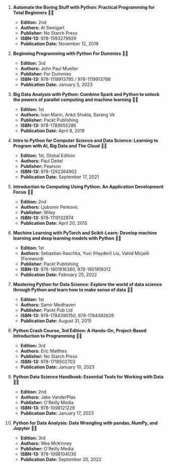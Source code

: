 1. **Automate the Boring Stuff with Python: Practical Programming for Total Beginners** 📒🔐
   - **Edition:** 2nd
   - **Authors:** Al Sweigart
   - **Publisher:** No Starch Press
   - **ISBN-13:** 978-1593279929
   - **Publication Date:** November 12, 2019

2. **Beginning Programming with Python For Dummies** 📒🔐
   - **Edition:** 3rd
   - **Authors:** John Paul Mueller
   - **Publisher:** For Dummies
   - **ISBN-13:** 978-1119913795 / 978-1119913788
   - **Publication Date:** January 5, 2023

3. **Big Data Analysis with Python: Combine Spark and Python to unlock the powers of parallel computing and machine learning** 📒🔐
   - **Edition:** 1st
   - **Authors:** Ivan Marin, Ankit Shukla, Sarang Vk
   - **Publisher:** Packt Publishing
   - **ISBN-13:** 978-1789955286
   - **Publication Date:** April 8, 2019

4. **Intro to Python for Computer Science and Data Science: Learning to Program with AI, Big Data and The Cloud** 📒🚫
   - **Edition:** 1st, Global Edition
   - **Authors:** Paul Deitel
   - **Publisher:** Pearson
   - **ISBN-13:** 978-1292364902
   - **Publication Date:** September 17, 2021

5. **Introduction to Computing Using Python: An Application Development Focus** 📒🔐
   - **Edition:** 2nd
   - **Authors:** Ljubomir Perkovic
   - **Publisher:** Wiley
   - **ISBN-13:** 978-1119132974
   - **Publication Date:** April 20, 2015

6. **Machine Learning with PyTorch and Scikit-Learn: Develop machine learning and deep learning models with Python** 📒🚫
   - **Edition:** 1st
   - **Authors:** Sebastian Raschka, Yuxi (Hayden) Liu, Vahid Mirjalili (Foreword)
   - **Publisher:** Packt Publishing
   - **ISBN-13:** 978-1801816380, 978-1801819312
   - **Publication Date:** February 25, 2022

7. **Mastering Python for Data Science: Explore the world of data science through Python and learn how to make sense of data** 📒🔐
   - **Edition:** 1st
   - **Authors:** Samir Medhaven
   - **Publisher:** Packt Pub Ltd
   - **ISBN-13:** 978-1784390150, 978-1784392628
   - **Publication Date:** August 31, 2015

8. **Python Crash Course, 3rd Edition: A Hands-On, Project-Based Introduction to Programming** 📒🔐
   - **Edition:** 3rd
   - **Authors:** Eric Matthes
   - **Publisher:** No Starch Press
   - **ISBN-13:** 978-1718502703
   - **Publication Date:** January 10, 2023

9. **Python Data Science Handbook: Essential Tools for Working with Data** 📒🔐
   - **Edition:** 2nd
   - **Authors:** Jake VanderPlas
   - **Publisher:** O'Reilly Media
   - **ISBN-13:** 978-1098121228
   - **Publication Date:** January 17, 2023

10. **Python for Data Analysis: Data Wrangling with pandas, NumPy, and Jupyter** 📒🔐
    - **Edition:** 3rd
    - **Authors:** Wes McKinney
    - **Publisher:** O'Reilly Media
    - **ISBN-13:** 978-1098104030
    - **Publication Date:** September 20, 2022
